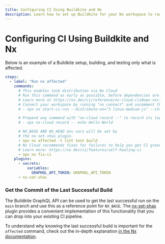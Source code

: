 ```yaml
---
title: Configuring CI Using Buildkite and Nx
description: Learn how to set up Buildkite for your Nx workspace to run affected commands, retrieve previous successful builds, and optimize CI performance.
---
```


# Configuring CI Using Buildkite and Nx

Below is an example of a Buildkite setup, building, and testing only what is affected.

```yaml {% fileName=".buildkite/pipeline.yml" %}
steps:
  - label: "Run nx affected"
    commands:
      # This enables task distribution via Nx Cloud
      # Run this command as early as possible, before dependencies are installed
      # Learn more at https://nx.dev/ci/reference/nx-cloud-cli#npx-nxcloud-startcirun
      # Connect your workspace by running "nx connect" and uncomment this
      # - npx nx start-ci-run --distribute-on="3 linux-medium-js" --stop-agents-after="build"

      # Prepend any command with "nx-cloud record --" to record its logs to Nx Cloud
      # - npx nx-cloud record -- echo Hello World

      # NX_BASE AND NX_HEAD env vars will be set by
      # the nx-set-shas plugin.
      - npx nx affected -t lint test build
      # Nx Cloud recommends fixes for failures to help you get CI green faster.
      # Learn more: https://nx.dev/ci/features/self-healing-ci
      - npx nx fix-ci
    plugins:
      - secrets:
          variables:
            GRAPHQL_API_TOKEN: GRAPHQL_API_TOKEN
      - nx-set-shas
```

### Get the Commit of the Last Successful Build

The Buildkite GraphQL API can be used to get the last successful run on the `main` branch and use this as a reference point for `NX_BASE`. The [nx-set-shas](https://github.com/buildkite-plugins/nx-set-shas-buildkite-plugin) plugin provides a convenient implementation of this functionality that you can drop into your existing CI pipeline.

To understand why knowing the last successful build is important for the `affected` command, check out the in-depth explanation [in the Nx documentation](https://nx.dev/ci/features/affected).
